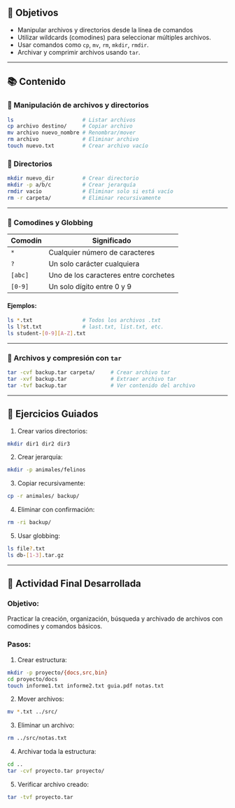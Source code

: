
## 🎯 Objetivos

- Manipular archivos y directorios desde la línea de comandos
- Utilizar wildcards (comodines) para seleccionar múltiples archivos.
- Usar comandos como `cp`, `mv`, `rm`, `mkdir`, `rmdir`.
- Archivar y comprimir archivos usando `tar`.

---

## 📚 Contenido

### 🔹 Manipulación de archivos y directorios

```bash
ls                      # Listar archivos
cp archivo destino/     # Copiar archivo
mv archivo nuevo_nombre # Renombrar/mover
rm archivo              # Eliminar archivo
touch nuevo.txt         # Crear archivo vacío
```

### 🔹 Directorios

```bash
mkdir nuevo_dir         # Crear directorio
mkdir -p a/b/c          # Crear jerarquía
rmdir vacio             # Eliminar solo si está vacío
rm -r carpeta/          # Eliminar recursivamente
```

---
### 🔹 Comodines y Globbing

|Comodín|Significado|
|---|---|
|`*`|Cualquier número de caracteres|
|`?`|Un solo carácter cualquiera|
|`[abc]`|Uno de los caracteres entre corchetes|
|`[0-9]`|Un solo dígito entre 0 y 9|

#### Ejemplos:

```bash
ls *.txt                # Todos los archivos .txt
ls l?st.txt             # last.txt, list.txt, etc.
ls student-[0-9][A-Z].txt
```

---

### 🔹 Archivos y compresión con `tar`

```bash
tar -cvf backup.tar carpeta/     # Crear archivo tar
tar -xvf backup.tar              # Extraer archivo tar
tar -tvf backup.tar              # Ver contenido del archivo
```

---

## 🧪 Ejercicios Guiados

1. Crear varios directorios:

```bash
mkdir dir1 dir2 dir3
```

2. Crear jerarquía:

```bash
mkdir -p animales/felinos
```

3. Copiar recursivamente:

```bash
cp -r animales/ backup/
```

4. Eliminar con confirmación:

```bash
rm -ri backup/
```

5. Usar globbing:

```bash
ls file?.txt
ls db-[1-3].tar.gz
```

---

## 📝 Actividad Final Desarrollada

### Objetivo:

Practicar la creación, organización, búsqueda y archivado de archivos con comodines y comandos básicos.

### Pasos:

1. Crear estructura:

```bash
mkdir -p proyecto/{docs,src,bin}
cd proyecto/docs
touch informe1.txt informe2.txt guia.pdf notas.txt
```

2. Mover archivos:

```bash
mv *.txt ../src/
```

3. Eliminar un archivo:

```bash
rm ../src/notas.txt
```

4. Archivar toda la estructura:

```bash
cd ..
tar -cvf proyecto.tar proyecto/
```

5. Verificar archivo creado:

```bash
tar -tvf proyecto.tar
```